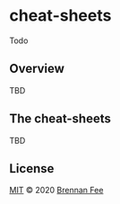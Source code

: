 # cheat-sheets

Todo

## Overview

TBD

## The cheat-sheets

TBD

## License

[MIT](license) © 2020 [Brennan Fee](https://github.com/brennanfee)
